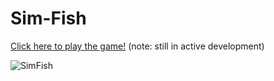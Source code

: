 # Sim-Fish

[Click here to play the game!](https://osu-edu-games.github.io/Virtual-Fish/) (note: still in active development)


![SimFish](https://user-images.githubusercontent.com/37987642/192627250-7f6d488b-0be6-4f2c-ac4f-b1190ce1f21a.GIF)
